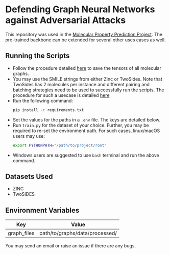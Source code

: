 # Defending Graph Neural Networks against Adversarial Attacks 
This repository was used in the  <a href="">Molecular Property Prediction Project</a>. The pre-trained backbone can be extended for several other uses cases as well. 

## Running the Scripts
- Follow the procedure detailed <a href="https://github.com/Deceptrax123/Molecular-Graph-Featuriser" >here</a> to save the tensors of all molecular graphs.
- You may use the SMILE strings from either Zinc or TwoSides. Note that TwoSides has 2 molecules per instance and different pairing and batching strategies need to be used to successfully run the scripts. The procedure for such a usecase is detailed <a href="https://github.com/Deceptrax123/Drug-Drug-Interaction-Dataloader">here</a>
- Run the following command:
  ```sh
  pip install -r requirements.txt
  ```
- Set the values for the paths in a ```.env``` file. The keys are detailed below.
- Run ```train.py``` for the dataset of your choice. Further, you may be required to re-set the environment path. For such cases, linux/macOS users may use:
  ```sh
  export PYTHONPATH="/path/to/project/root"
  ```
- Windows users are suggested to use ```bash``` terminal and run the above command.


## Datasets Used
- ZINC
- TwoSIDES

## Environment Variables
|Key|Value|
|---|------|
|graph_files|path/to/graphs/data/processed/|

You may send an email or raise an issue if there are any bugs.